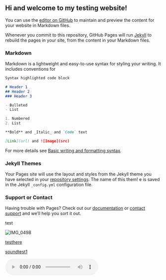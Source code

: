 ## Hi and welcome to my testing website!

You can use the [editor on GitHub](https://github.com/anthony-folley/dsairbourne.github.io/edit/main/README.md) to maintain and preview the content for your website in Markdown files.

Whenever you commit to this repository, GitHub Pages will run [Jekyll](https://jekyllrb.com/) to rebuild the pages in your site, from the content in your Markdown files.

### Markdown

Markdown is a lightweight and easy-to-use syntax for styling your writing. It includes conventions for

```markdown
Syntax highlighted code block

# Header 1
## Header 2
### Header 3

- Bulleted
- List

1. Numbered
2. List

**Bold** and _Italic_ and `Code` text

[Link](url) and ![Image](src)
```

For more details see [Basic writing and formatting syntax](https://docs.github.com/en/github/writing-on-github/getting-started-with-writing-and-formatting-on-github/basic-writing-and-formatting-syntax).

### Jekyll Themes

Your Pages site will use the layout and styles from the Jekyll theme you have selected in your [repository settings](https://github.com/anthony-folley/dsairbourne.github.io/settings/pages). The name of this them!
e is saved in the Jekyll `_config.yml` configuration file.

### Support or Contact

Having trouble with Pages? Check out our [documentation](https://docs.github.com/categories/github-pages-basics/) or [contact support](https://support.github.com/contact) and we’ll help you sort it out.




test 

![IMG_0498](https://github.com/desariah-airbourne/dsairbourne.github.io/assets/82331958/3454b000-fc96-4d2a-a529-db68af1bcc99)

[testhere](https://www.airbourne.xyz/S-main.html)


[soundtest1](https://github.com/desariah-airbourne/dsairbourne.github.io/blob/main/Portal2-16-Some_Assembly_Required.mp3)

![soundtest2](https://github.com/desariah-airbourne/dsairbourne.github.io/blob/main/Portal2-16-Some_Assembly_Required.mp3)


























